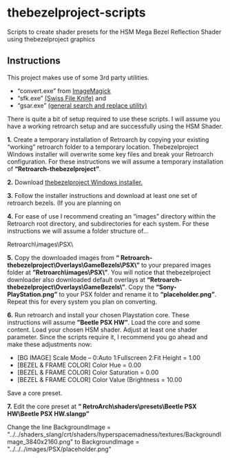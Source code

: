 # thebezelproject-scripts
Scripts to create shader presets for the HSM Mega Bezel Reflection Shader using thebezelproject graphics

## Instructions

This project makes use of some 3rd party utilities.
* “convert.exe” from [ImageMagick](https://imagemagick.org/index.php)
* “sfk.exe” [(Swiss File Knife)](https://sourceforge.net/projects/swissfileknife/)
and
* “gsar.exe” [(general search and replace utility)](http://gnuwin32.sourceforge.net/packages/gsar.htm)

There is quite a bit of setup required to use these scripts. I will assume you have a working retroarch setup and are successfully using the HSM Shader.

**1.** Create a temporary installation of Retroarch by copying your existing “working” retroarch folder to a temporary location. Thebezelproject Windows installer will overwrite some key files and break your Retroarch configuration. For these instructions we will assume a temporary installation of **“Retroarch-thebezelproject”**.

**2.** Download [thebezelproject Windows installer.]( https://github.com/thebezelproject/BezelProject-Windows)

**3.** Follow the installer instructions and download at least one set of retroarch bezels. (If you are planning on 

**4.** For ease of use I recommend creating an “images” directory within the Retroarch root directory, and subdirectories for each system. For these instructions we will assume a folder structure of…

Retroarch\images\PSX\

**5.** Copy the downloaded images from **“ Retroarch-thebezelproject\Overlays\GameBezels\PSX\”** to your prepared images folder at **”Retroarch\images\PSX\”**. You will notice that thebezelproject downloader also downloaded default overlays at **“Retroarch-thebezelproject\Overlays\GameBezels\”**. Copy the **“Sony-PlayStation.png”** to your PSX folder and rename it to **“placeholder.png”**. Repeat this for every system you plan on converting.

**6.** Run retroarch and install your chosen Playstation core. These instructions will assume **”Beetle PSX HW”**. Load the core and some content. Load your chosen HSM shader. Adjust at least one shader parameter. Since the scripts require it, I recommend you go ahead and make these adjustments now:

* [BG IMAGE] Scale Mode – 0:Auto 1:Fullscreen 2:Fit Height	= 1.00
* [BEZEL & FRAME COLOR] Color Hue 				= 0.00
* [BEZEL & FRAME COLOR] Color Saturation			= 0.00
* [BEZEL & FRAME COLOR] Color Value (Brightness		= 10.00

Save a core preset.

**7.** Edit the core preset at **” RetroArch\shaders\presets\Beetle PSX HW\Beetle PSX HW.slangp”**

Change the line 
BackgroundImage = "../../shaders_slang/crt/shaders/hyperspacemadness/textures/BackgroundImage_3840x2160.png"
to
BackgroundImage = "../../../images/PSX/placeholder.png"



